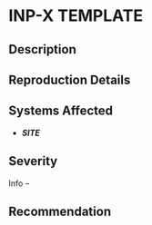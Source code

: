 INP-X TEMPLATE
===============================

Description
-----------


Reproduction Details
--------------------


Systems Affected
----------------
  * ***SITE***


  Severity
--------
Info – 


Recommendation
--------------


